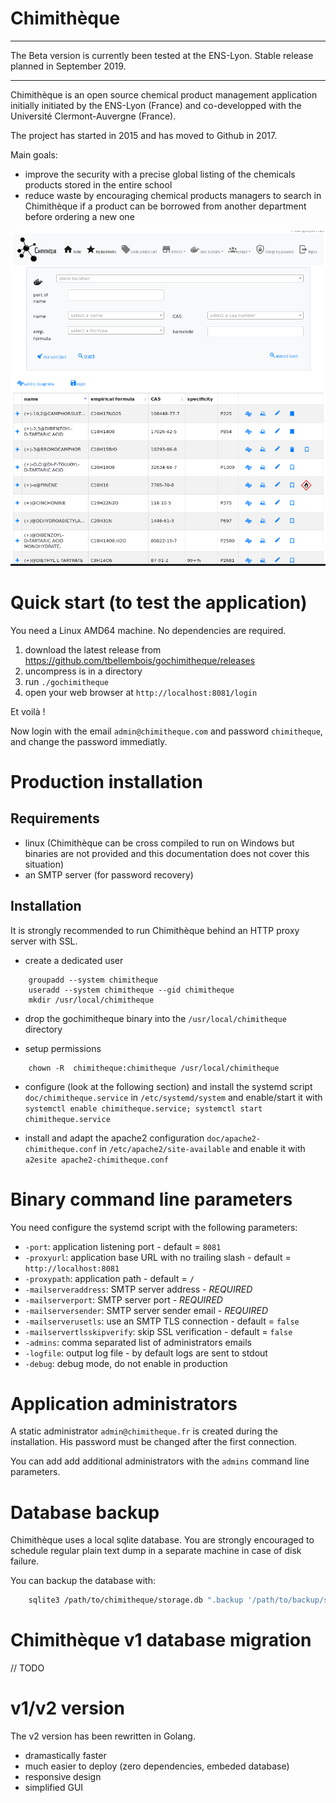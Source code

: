 # Chimithèque

---

The Beta version is currently been tested at the ENS-Lyon. 
Stable release planned in September 2019.

---

Chimithèque is an open source chemical product management application initially initiated by the ENS-Lyon (France) and co-developped with the Université Clermont-Auvergne (France).

The project has started in 2015 and has moved to Github in 2017.

Main goals:

- improve the security with a precise global listing of the chemicals products stored in the entire school
- reduce waste by encouraging chemical products managers to search in Chimithèque if a product can be borrowed from another department before ordering a new one

![screenshot](screenshot.png)

# Quick start (to test the application)

You need a Linux AMD64 machine. No dependencies are required.

1. download the latest release from <https://github.com/tbellembois/gochimitheque/releases>
2. uncompress is in a directory
3. run `./gochimitheque`
4. open your web browser at `http://localhost:8081/login`

Et voilà !

Now login with the email `admin@chimitheque.com` and password `chimitheque`, and change the password immediatly.

# Production installation

## Requirements

- linux (Chimithèque can be cross compiled to run on Windows but binaries are not provided and this documentation does not cover this situation)
- an SMTP server (for password recovery)

## Installation

It is strongly recommended to run Chimithèque behind an HTTP proxy server with SSL.

- create a dedicated user

```
    groupadd --system chimitheque
    useradd --system chimitheque --gid chimitheque
    mkdir /usr/local/chimitheque
```

- drop the gochimitheque binary into the `/usr/local/chimitheque` directory

- setup permissions

```
    chown -R  chimitheque:chimitheque /usr/local/chimitheque
```

- configure (look at the following section) and install the systemd script `doc/chimitheque.service` in `/etc/systemd/system` and enable/start it with `systemctl enable chimitheque.service; systemctl start chimitheque.service`

- install and adapt the apache2 configuration `doc/apache2-chimitheque.conf` in `/etc/apache2/site-available` and enable it with `a2esite apache2-chimitheque.conf`

# Binary command line parameters

You need configure the systemd script with the following parameters:

- `-port`: application listening port - default = `8081`
- `-proxyurl`: application base URL with no trailing slash - default = `http://localhost:8081`
- `-proxypath`: application path - default = `/`
- `-mailserveraddress`: SMTP server address - *REQUIRED*
- `-mailserverport`: SMTP server port - *REQUIRED*
- `-mailserversender`: SMTP server sender email - *REQUIRED*
- `-mailserverusetls`: use an SMTP TLS connection - default = `false`
- `-mailservertlsskipverify`: skip SSL verification - default = `false`
- `-admins`: comma separated list of administrators emails
- `-logfile`: output log file - by default logs are sent to stdout
- `-debug`: debug mode, do not enable in production

# Application administrators

A static administrator `admin@chimitheque.fr` is created during the installation. His password must be changed after the first connection.

You can add add additional administrators with the `admins` command line parameters.

# Database backup

Chimithèque uses a local sqlite database. You are strongly encouraged to schedule regular plain text dump in a separate machine in case of disk failure.

You can backup the database with:
```bash
    sqlite3 /path/to/chimitheque/storage.db ".backup '/path/to/backup/storage.sq3'"
```

# Chimithèque v1 database migration

// TODO

# v1/v2 version

The v2 version has been rewritten in Golang.

- dramastically faster
- much easier to deploy (zero dependencies, embeded database)
- responsive design
- simplified GUI